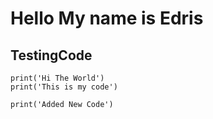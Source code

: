 # Hello My name is Edris
## TestingCode
```
print('Hi The World')
print('This is my code')
```
```
print('Added New Code')
